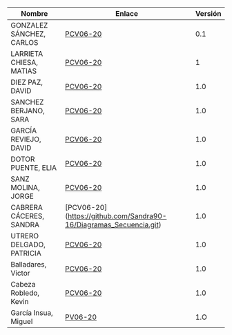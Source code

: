 | Nombre | Enlace | Versión |
|--------|--------|---------|
|GONZALEZ SÁNCHEZ, CARLOS | [PCV06-20](https://github.com/carlosgs-iesgoya/UML) | 0.1 |
|LARRIETA CHIESA, MATIAS  | [PCV06-20](https://github.com/MatChiesa/UML-PCV06-20)| 1 |
|DIEZ PAZ, DAVID | [PCV06-20](https://github.com/david10paz/PCV06-20----David-Diez) | 1.0 |
|SANCHEZ BERJANO, SARA| [PCV06-20](https://github.com/sarosilla/DiagramaSecuencia.git) |1.0|
|GARCÍA REVIEJO, DAVID | [PCV06-20](https://github.com/David0304/DiagramaDeSecuencia) | 1.0 |
|DOTOR PUENTE, ELIA | [PCV06-20](https://github.com/eliadotor/UML/tree/master/sequence/PCV06-20) | 1.0 |
|SANZ MOLINA, JORGE | [PCV06-20](https://github.com/jorgesanz98/uml) | 1.0 |
|CABRERA CÁCERES, SANDRA |[PCV06-20] (https://github.com/Sandra90-16/Diagramas_Secuencia.git) |1.0|
|UTRERO DELGADO, PATRICIA|[PCV06-20](https://github.com/paatrii/PCV06-20)|1.0|
|Balladares, Victor|[PCV06-20](https://github.com/rastaman10/PCV06-20) |1.0|
|Cabeza Robledo, Kevin | [PCV06-20](https://github.com/KevinCabeza/DiagramaSecuencial.git)| 1.0 |
| García Insua, Miguel | [PV06-20](https://github.com/mgi007/PV06-20/tree/master/src) | 1.O|
